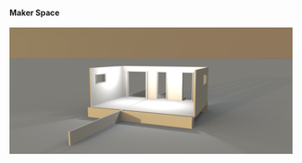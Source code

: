 #### Maker Space
<img src="https://github.com/universalbit-dev/universalbit-dev/blob/main/making/images/maker_space.png" width="auto" />
